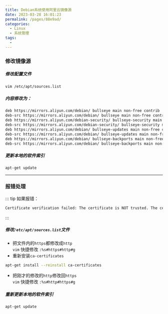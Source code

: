 ```yaml
---
title: Debian系统使用阿里云镜像源
date: 2023-03-28 16:01:23
permalink: /pages/88e9ad/
categories:
  - Linux
  - 系统管理
tags:
  - 
---
```

### 修改镜像源
##### 修改配置文件
```bash
vim /etc/apt/sources.list
```
##### 内容修改为：
```bash
deb https://mirrors.aliyun.com/debian/ bullseye main non-free contrib
deb-src https://mirrors.aliyun.com/debian/ bullseye main non-free contrib
deb https://mirrors.aliyun.com/debian-security/ bullseye-security main
deb-src https://mirrors.aliyun.com/debian-security/ bullseye-security main
deb https://mirrors.aliyun.com/debian/ bullseye-updates main non-free contrib
deb-src https://mirrors.aliyun.com/debian/ bullseye-updates main non-free contrib
deb https://mirrors.aliyun.com/debian/ bullseye-backports main non-free contrib
deb-src https://mirrors.aliyun.com/debian/ bullseye-backports main non-free contrib
```
##### 更新本地的软件索引
```bash
apt-get update
```
---
### 报错处理
::: tip
如果报错：
```bash
Certificate verification failed: The certificate is NOT trusted. The certificate issuer is unknown.  Could not handshake: Error in the certificate verification.
```
:::
##### 修改`/etc/apt/sources.list`文件
- 把文件内的`https`都修改成`http`  
`vim` 快捷修改  `:%s#https#http#g`
- 重新安装`ca-certificates`
```bash
apt-get install --reinstall ca-certificates 
```
- 把刚才的修改的`http`修改回`https`  
`vim` 快捷修改  `:%s#http#https#g`
##### 重新更新本地的软件索引
```bash
apt-get update
```
